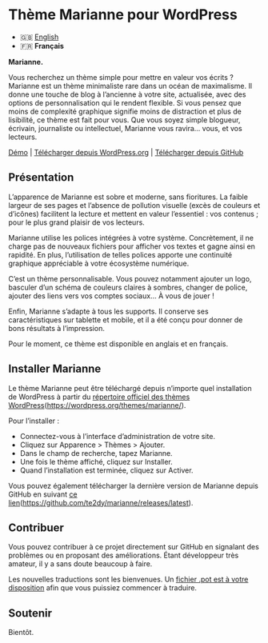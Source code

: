 # Thème Marianne pour WordPress

- 🇬🇧 [English](/.github/README.md)
- 🇫🇷 **Français**

**Marianne.**

Vous recherchez un thème simple pour mettre en valeur vos écrits ? Marianne est un thème minimaliste rare dans un océan de maximalisme. Il donne une touche de blog à l’ancienne à votre site, actualisée, avec des options de personnalisation qui le rendent flexible. Si vous pensez que moins de complexité graphique signifie moins de distraction et plus de lisibilité, ce thème est fait pour vous. Que vous soyez simple blogueur, écrivain, journaliste ou intellectuel, Marianne vous ravira… vous, et vos lecteurs.

[Démo](https://chezteddy.fr) | [Télécharger depuis WordPress.org](https://fr.wordpress.org/themes/marianne/) | [Télécharger depuis GitHub](https://github.com/te2dy/marianne/releases/latest)

## Présentation

L’apparence de Marianne est sobre et moderne, sans fioritures. La faible largeur de ses pages et l’absence de pollution visuelle (excès de couleurs et d’icônes) facilitent la lecture et mettent en valeur l’essentiel : vos contenus ; pour le plus grand plaisir de vos lecteurs.

Marianne utilise les polices intégrées à votre système. Concrètement, il ne charge pas de nouveaux fichiers pour afficher vos textes et gagne ainsi en rapidité. En plus, l’utilisation de telles polices apporte une continuité graphique appréciable à votre écosystème numérique.

C’est un thème personnalisable. Vous pouvez notamment ajouter un logo, basculer d’un schéma de couleurs claires à sombres, changer de police, ajouter des liens vers vos comptes sociaux… À vous de jouer !

Enfin, Marianne s’adapte à tous les supports. Il conserve ses caractéristiques sur tablette et mobile, et il a été conçu pour donner de bons résultats à l’impression.

Pour le moment, ce thème est disponible en anglais et en français.

## Installer Marianne

Le thème Marianne peut être téléchargé depuis n’importe quel installation de WordPress à partir du [répertoire officiel des thèmes WordPress](#)(https://wordpress.org/themes/marianne/).

Pour l’installer :
- Connectez-vous à l’interface d’administration de votre site.
- Cliquez sur Apparence \> Thèmes \> Ajouter.
- Dans le champ de recherche, tapez Marianne.
- Une fois le thème affiché, cliquez sur Installer.
- Quand l’installation est terminée, cliquez sur Activer.

Vous pouvez également télécharger la dernière version de Marianne depuis GitHub en suivant [ce lien](#)(https://github.com/te2dy/marianne/releases/latest).

## Contribuer

Vous pouvez contribuer à ce projet directement sur GitHub en signalant des problèmes ou en proposant des améliorations. Étant développeur très amateur, il y a sans doute beaucoup à faire.

Les nouvelles traductions sont les bienvenues. Un [fichier .pot est à votre disposition](/languages/marianne.pot) afin que vous puissiez commencer à traduire.

## Soutenir

Bientôt.
